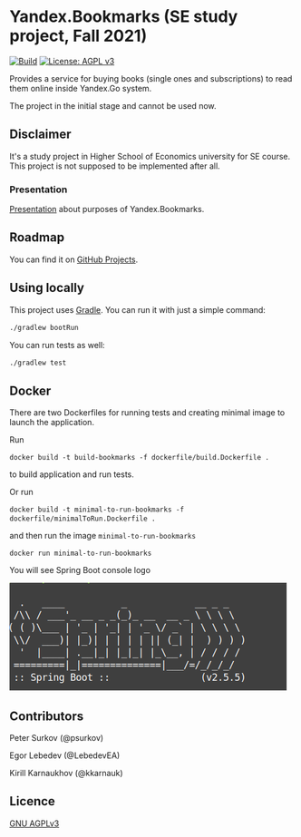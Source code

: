 # Yandex.Bookmarks (SE study project, Fall 2021) 
[![Build](https://github.com/kkarnauk/se-project-fall-2021/actions/workflows/build.yml/badge.svg)](https://github.com/kkarnauk/se-project-fall-2021/actions/workflows/build.yml)
[![License: AGPL v3](https://img.shields.io/badge/License-AGPL_v3-blue.svg)](https://www.gnu.org/licenses/agpl-3.0)

Provides a service for buying books (single ones and subscriptions) to read them online inside Yandex.Go system.

The project in the initial stage and cannot be used now.

## Disclaimer
It's a study project in Higher School of Economics university for SE course. 
This project is not supposed to be implemented after all.

### Presentation
[Presentation](https://docs.google.com/presentation/d/1i_aqm273EMzhUOqtvA9vfnnG4NX9V2NxKjlsAt63Uac/edit?usp=sharing)
about purposes of Yandex.Bookmarks.

## Roadmap
You can find it on [GitHub Projects](https://github.com/kkarnauk/se-project-fall-2021/projects/1).

## Using locally
This project uses [Gradle](https://gradle.org/). You can run it with just a simple command:
```bash
./gradlew bootRun
```
You can run tests as well:
```bash
./gradlew test
```

## Docker
There are two Dockerfiles for running tests and creating minimal image to launch the application.

Run
```shell
docker build -t build-bookmarks -f dockerfile/build.Dockerfile .
```
to build application and run tests.

Or run
```shell
docker build -t minimal-to-run-bookmarks -f dockerfile/minimalToRun.Dockerfile .
```
and then run the image `minimal-to-run-bookmarks`
```shell
docker run minimal-to-run-bookmarks
```
You will see Spring Boot console logo

![minimalToRun](img/minimalToRun.png)
## Contributors
Peter Surkov (@psurkov)

Egor Lebedev (@LebedevEA)

Kirill Karnaukhov (@kkarnauk)

## Licence
[GNU AGPLv3](https://choosealicense.com/licenses/agpl-3.0/)
